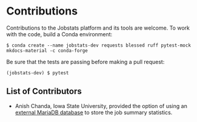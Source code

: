 # Contributions

Contributions to the Jobstats platform and its tools are welcome. To work with the code, build a Conda environment:

```
$ conda create --name jobstats-dev requests blessed ruff pytest-mock mkdocs-material -c conda-forge
```

Be sure that the tests are passing before making a pull request:

```
(jobstats-dev) $ pytest
```

## List of Contributors

- Anish Chanda, Iowa State University, provided the option of using an [external MariaDB database](./setup/external-database.md) to store the job summary statistics.
